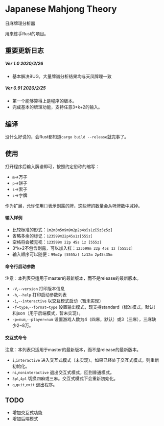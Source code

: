 # Japanese Mahjong Theory

日麻牌理分析器

用来练手Rust的项目。

## 重要更新日志

##### Ver 1.0 2020/2/26

* 基本解决BUG，大量牌谱分析结果均与天凤牌理一致

##### Ver 0.91 2020/2/25

* 第一个能够算得上是程序的版本。
* 完成基本的牌理功能，支持任意3*k+2的输入。

## 编译

没什么好说的，会Rust都知道`cargo build --release`就完事了。

## 使用

打开程序后输入牌谱即可，按照约定俗称的缩写：

* `m`->万子
* `p`->饼子
* `s`->索子
* `z`->字牌

作为扩展，允许使用`[]`表示副露的牌，这些牌的数量会从听牌数中减掉。

#### 输入样例

* 比较标准的形式：`1m2m3m5m9m9m2p2p4s5s1z[5z5z5z]`
* 省略多余的标记：`123599m22p45s1z[555z]`
* 空格将会被无视：`123599m 22p 45s 1z [555z]`
* 3*k+2不包含副露，可以加入杠：`123599m 22p 45s 1z [5555z]`
* 输入顺序可以随便：`99m2p [5555z] 1z12m 2p45s35m`

#### 命令行启动参数

注意：本列表只适用于master的最新版本，而不是release的最新版本。

* `-V`,`--version` 打印版本信息
* `-h`,`--help` 打印启动参数列表
* `-i`,`--interactive` 以交互模式启动（暂未实现）
* `-f=type`,`--format=type` 设置输出模式，现支持standard（标准模式，默认）和json（用于后端模式，暂未实现）。
* `-p=num`,`--player=num` 设置游戏人数为4（四麻，默认）或3（三麻），三麻缺少2~8万。

#### 交互式命令

注意：本列表只适用于master的最新版本，而不是release的最新版本。

* `i`,`interactive` 进入交互式模式（未实现）。如果已经处于交互式模式，则重新初始化。
* `ni`,`noninteractive` 退出交互式模式，回到普通模式。
* `3pl`,`4pl` 切换四麻或三麻。交互式模式下会重新初始化。
* `q`,`quit`,`exit` 退出程序。

## TODO

* 增加交互式功能
* 增加后端模式